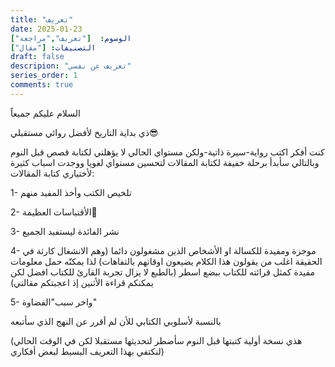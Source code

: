 ```yaml
---
title: "تعريف"
date: 2025-01-23
الوسوم:  ["تعريف","مراجعة"]
التصنيفات: ["مقال"]
draft: false
descripion: "تعريف عن نفسي"
series_order: 1
comments: true
---
```


السلام عليكم جميعاً

 ذي بداية التاريخ لأفضل روائي مستقبلي😎
 
 كنت أفكر اكتب رواية-سيرة ذاتية-ولكن  مستواي الحالي لا يؤهلني لكتابة قصص قبل النوم وبالتالي  سأبدأ برحلة خفيفة لكتابة المقالات لتحسين مستواي لغويا  ووجدت اسباب كثيرة لأختياري كتابة المقالات:

1- تلخيص الكتب وأخذ المفيد منهم
  
2- الأقتباسات العظيمة👀

3- نشر الفائدة ليستفيد الجميع

4- موجزة ومفيدة للكسالة او الأشخاص الذين مشغولون دائما (وهم الانشغال كارثة في الحقيقة اغلب من يقولون هذا الكلام يضيعون اوقاتهم بالتفاهات) لذا يمكنّه حمل معلومات مفيدة كمثل قرائته للكتاب ببضع اسطر (بالطبع لا يزال تجربة القارئ للكتاب افضل لكن يمكنكم قراءة الأثنين إذ اعجبتكم مقالتي) 

5- واخر سبب"الفضاوة" 

بالنسبة لأسلوبي الكتابي للأن لم أقرر عن النهج الذي سأتبعه

(هذي نسخة أولية كتبتها قبل النوم سأضطر لتحديثها مستقبلا لكن في الوقت الحالي لنكتفي بهذا التعريف البسيط لبعض أفكاري)